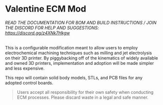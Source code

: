 # Valentine ECM Mod

###### READ THE DOCUMENTATION FOR BOM AND BUILD INSTRUCTIONS / JOIN THE DISCORD FOR HELP AND SUGGESTIONS: https://discord.gg/z4XNk7Hkgw


  This is a configurable modification meant to allow users to employ electrochemical machining techniques such as milling and jet electrolysis on their 3D printer. By piggybacking off of the kinematics of widely available and owned 3D printers, implementation and adoption will be made simpler and less expensive.
  
  This repo will contain solid body models, STLs, and PCB files for any adopted control boards.





>Users accept all responsibility for their own safety when conducting ECM processes. Please discard waste in a legal and safe manner. 
